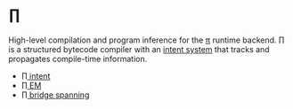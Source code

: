 # ∏
High-level compilation and program inference for the [π](pi.md) runtime backend. ∏ is a structured bytecode compiler with an [intent system](Pi-intent.md) that tracks and propagates compile-time information.

+ [∏ intent](Pi-intent.md)
+ [∏ EM](Pi-em.md)
+ [∏ bridge spanning](Pi-spanning.md)
